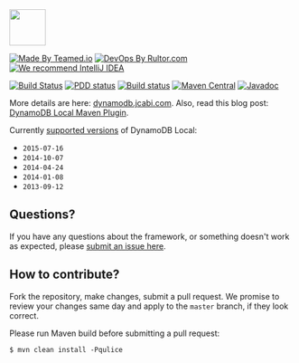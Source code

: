<img src="http://img.jcabi.com/logo-square.svg" width="64px" height="64px" />

[![Made By Teamed.io](http://img.teamed.io/btn.svg)](http://www.teamed.io)
[![DevOps By Rultor.com](http://www.rultor.com/b/jcabi/jcabi-dynamodb-maven-plugin)](http://www.rultor.com/p/jcabi/jcabi-dynamodb-maven-plugin)
[![We recommend IntelliJ IDEA](http://img.teamed.io/intellij-idea-recommend.svg)](https://www.jetbrains.com/idea/)

[![Build Status](https://travis-ci.org/jcabi/jcabi-dynamodb-maven-plugin.svg?branch=master)](https://travis-ci.org/jcabi/jcabi-dynamodb-maven-plugin)
[![PDD status](http://www.0pdd.com/svg?name=jcabi/jcabi-dynamodb-maven-plugin)](http://www.0pdd.com/p?name=teamed/jcabi/jcabi-dynamodb-maven-plugin)
[![Build status](https://ci.appveyor.com/api/projects/status/4ads96yp0axlg9wv?svg=true)](https://ci.appveyor.com/project/yegor256/jcabi-dynamodb-maven-plugin)
[![Maven Central](https://maven-badges.herokuapp.com/maven-central/com.jcabi/jcabi-dynamodb-maven-plugin/badge.svg)](https://maven-badges.herokuapp.com/maven-central/com.jcabi/jcabi-dynamodb-maven-plugin)
[![Javadoc](https://javadoc-emblem.rhcloud.com/doc/com.jcabi/jcabi-dynamodb-maven-plugin/badge.svg)](http://www.javadoc.io/doc/com.jcabi/jcabi-dynamodb-maven-plugin)

More details are here: [dynamodb.jcabi.com](http://dynamodb.jcabi.com/index.html).
Also, read this blog post: [DynamoDB Local Maven Plugin](http://www.yegor256.com/2014/05/01/dynamodb-local-maven-plugin.html).

Currently [supported versions](http://repo1.maven.org/maven2/com/jcabi/DynamoDBLocal/)
of DynamoDB Local:

 * `2015-07-16`
 * `2014-10-07`
 * `2014-04-24`
 * `2014-01-08`
 * `2013-09-12`

## Questions?

If you have any questions about the framework, or something doesn't work as expected,
please [submit an issue here](https://github.com/jcabi/jcabi-dynamodb-maven-plugin/issues/new).

## How to contribute?

Fork the repository, make changes, submit a pull request.
We promise to review your changes same day and apply to
the `master` branch, if they look correct.

Please run Maven build before submitting a pull request:

```
$ mvn clean install -Pqulice
```
